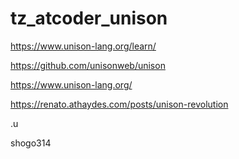 # tz_atcoder_unison


https://www.unison-lang.org/learn/

https://github.com/unisonweb/unison

https://www.unison-lang.org/

https://renato.athaydes.com/posts/unison-revolution

.u

shogo314
